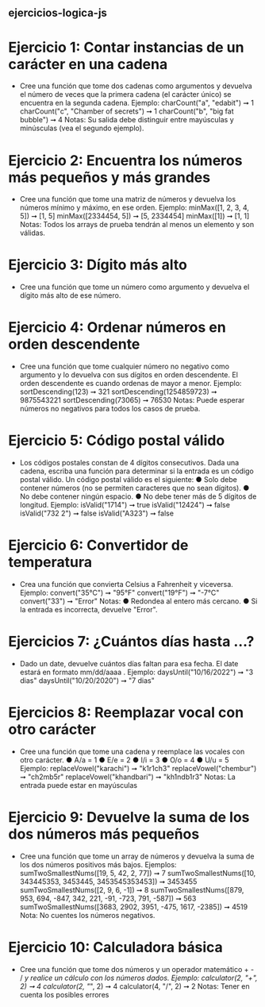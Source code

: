 ## ejercicios-logica-js

# Ejercicio 1: Contar instancias de un carácter en una cadena
- Cree una función que tome dos cadenas como argumentos y devuelva el número de veces que la primera cadena (el carácter único) se encuentra en la segunda cadena.
Ejemplo:
charCount("a", "edabit") ➞ 1
charCount("c", "Chamber of secrets") ➞ 1
charCount("b", "big fat bubble") ➞ 4
Notas: Su salida debe distinguir entre mayúsculas y minúsculas (vea el segundo ejemplo).

# Ejercicio 2: Encuentra los números más pequeños y más grandes
- Cree una función que tome una matriz de números y devuelva los números mínimo y máximo, en ese orden.
Ejemplo:
minMax([1, 2, 3, 4, 5]) ➞ [1, 5]
minMax([2334454, 5]) ➞ [5, 2334454]
minMax([1]) ➞ [1, 1]
Notas: Todos los arrays de prueba tendrán al menos un elemento y son válidas.

# Ejercicio 3: Dígito más alto
- Cree una función que tome un número como argumento y devuelva el dígito más alto de ese número.

# Ejercicio 4: Ordenar números en orden descendente
- Cree una función que tome cualquier número no negativo como argumento y lo devuelva con sus dígitos en orden descendente. El orden descendente es cuando ordenas de mayor a menor.
Ejemplo:
sortDescending(123) ➞ 321
sortDescending(1254859723) ➞ 9875543221
sortDescending(73065) ➞ 76530
Notas: Puede esperar números no negativos para todos los casos de prueba.

# Ejercicio 5: Código postal válido
- Los códigos postales constan de 4 dígitos consecutivos. Dada una cadena, escriba una función para determinar si la entrada es un código postal válido. Un código postal válido es el siguiente:
● Solo debe contener números (no se permiten caracteres que no sean dígitos).
● No debe contener ningún espacio.
● No debe tener más de 5 dígitos de longitud.
Ejemplo:
isValid("1714") ➞ true
isValid("12424") ➞ false
isValid("732 2") ➞ false
isValid("A323") ➞ false

# Ejercicio 6: Convertidor de temperatura
- Crea una función que convierta Celsius a Fahrenheit y viceversa.
Ejemplo:
convert("35°C") ➞ "95°F"
convert("19°F") ➞ "-7°C"
convert("33") ➞ "Error"
Notas:
● Redondea al entero más cercano.
● Si la entrada es incorrecta, devuelve "Error".

# Ejercicios 7: ¿Cuántos días hasta …?
- Dado un date, devuelve cuántos días faltan para esa fecha. El date estará en formato mm/dd/aaaa .
Ejemplo:
daysUntil("10/16/2022") ➞ "3 dias"
daysUntil("10/20/2020") ➞ "7 dias"

# Ejercicios 8: Reemplazar vocal con otro carácter
- Cree una función que tome una cadena y reemplace las vocales con otro carácter.
● A/a = 1
● E/e = 2
● I/i = 3
● O/o = 4
● U/u = 5
Ejemplo:
replaceVowel("karachi") ➞ "k1r1ch3"
replaceVowel("chembur") ➞ "ch2mb5r"
replaceVowel("khandbari") ➞ "kh1ndb1r3"
Notas: La entrada puede estar en mayúsculas

# Ejercicio 9: Devuelve la suma de los dos números más pequeños
- Cree una función que tome un array de números y devuelva la suma de los dos números positivos más bajos.
Ejemplos:
sumTwoSmallestNums([19, 5, 42, 2, 77]) ➞ 7
sumTwoSmallestNums([10, 343445353, 3453445, 3453545353453]) ➞ 3453455
sumTwoSmallestNums([2, 9, 6, -1]) ➞ 8
sumTwoSmallestNums([879, 953, 694, -847, 342, 221, -91, -723, 791, -587]) ➞ 563
sumTwoSmallestNums([3683, 2902, 3951, -475, 1617, -2385]) ➞ 4519
Nota: No cuentes los números negativos.

# Ejercicio 10: Calculadora básica
- Cree una función que tome dos números y un operador matemático + - / *y realice un cálculo con los números dados.
Ejemplo:
calculator(2, "+", 2) ➞ 4
calculator(2, "*", 2) ➞ 4
calculator(4, "/", 2) ➞ 2
Notas: Tener en cuenta los posibles errores

